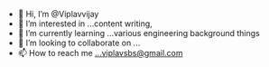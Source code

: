 - 👋 Hi, I’m @Viplavvijay
- 👀 I’m interested in ...content writing,
- 🌱 I’m currently learning ...various engineering background things
- 💞️ I’m looking to collaborate on ...
- 📫 How to reach me ...viplavsbs@gmail.com

<!---
Viplavvijay/Viplavvijay is a ✨ special ✨ repository because its `README.md` (this file) appears on your GitHub profile.
You can click the Preview link to take a look at your changes.
--->
